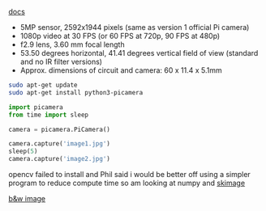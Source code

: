 [docs](https://picamera.readthedocs.io/en/release-1.13/index.html)

- 5MP sensor, 2592x1944 pixels (same as version 1 official Pi camera)
- 1080p video at 30 FPS (or 60 FPS at 720p, 90 FPS at 480p)
- f2.9 lens, 3.60 mm focal length
- 53.50 degrees horizontal, 41.41 degrees vertical field of view (standard and no IR filter versions)
- Approx. dimensions of circuit and camera: 60 x 11.4 x 5.1mm

```bash
sudo apt-get update
sudo apt-get install python3-picamera
```

```python
import picamera
from time import sleep

camera = picamera.PiCamera()

camera.capture('image1.jpg')
sleep(5)
camera.capture('image2.jpg')
```

opencv failed to install and Phil said i would be better off using a simpler program to reduce compute time so am looking at numpy and [skimage](https://github.com/scikit-image/scikit-image)

[b&w image](https://picamera.readthedocs.io/en/release-1.13/api_camera.html?highlight=black%20and%20white#picamera.PiCamera.color_effects)
